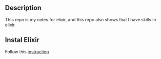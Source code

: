 ## Description

This repo is my notes for elixir, and this repo also shows that I have skills in elixir.

## Instal Elixir

Follow this [instruction](https://elixir-lang.org/install.html#install-scripts)

